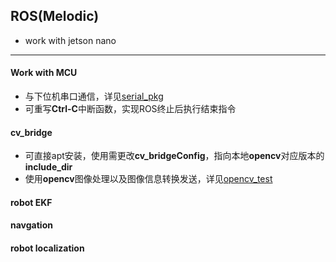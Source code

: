 ## ROS(Melodic)
* work with jetson nano
***
#### Work with MCU
* 与下位机串口通信，详见[serial_pkg]()
* 可重写**Ctrl-C**中断函数，实现ROS终止后执行结束指令
#### cv_bridge
* 可直接apt安装，使用需更改**cv_bridgeConfig**，指向本地**opencv**对应版本的**include_dir**
* 使用**opencv**图像处理以及图像信息转换发送，详见[opencv_test]()
#### robot EKF
#### navgation
#### robot localization